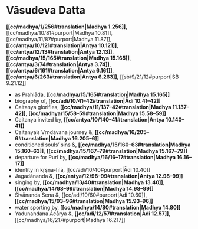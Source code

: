 # Vāsudeva Datta

**[[cc/madhya/1/256#translation|Madhya 1.256]]**, [[cc/madhya/10/81#purport|Madhya 10.81]], [[cc/madhya/11/87#purport|Madhya 11.87]], **[[cc/antya/10/121#translation|Antya 10.121]]**, **[[cc/antya/12/13#translation|Antya 12.13]]**, **[[cc/madhya/15/165#translation|Madhya 15.165]]**, **[[cc/antya/3/74#translation|Antya 3.74]]**, **[[cc/antya/6/161#translation|Antya 6.161]]**, **[[cc/antya/6/263#translation|Antya 6.263]]**, [[sb/9/21/12#purport|SB 9.21.12]]

* as Prahlāda, **[[cc/madhya/15/165#translation|Madhya 15.165]]**
* biography of, **[[cc/adi/10/41–42#translation|Ādi 10.41–42]]**
* Caitanya glorifies, **[[cc/madhya/11/137–42#translation|Madhya 11.137–42]]**, **[[cc/madhya/15/58–59#translation|Madhya 15.58–59]]**
* Caitanya invited by, **[[cc/antya/10/140–41#translation|Antya 10.140–41]]**
* Caitanya’s Vṛndāvana journey &, **[[cc/madhya/16/205–6#translation|Madhya 16.205–6]]**
* conditioned souls’ sins &, **[[cc/madhya/15/160–63#translation|Madhya 15.160–63]]**, **[[cc/madhya/15/167–79#translation|Madhya 15.167–79]]**
* departure for Purī by, **[[cc/madhya/16/16–17#translation|Madhya 16.16–17]]**
* identity in kṛṣṇa-līlā, [[cc/adi/10/40#purport|Ādi 10.40]]
* Jagadānanda &, **[[cc/antya/12/98–99#translation|Antya 12.98–99]]**
* singing by, **[[cc/madhya/13/40#translation|Madhya 13.40]]**, **[[cc/madhya/14/98–99#translation|Madhya 14.98–99]]**
* Śivānanda Sena &, [[cc/adi/10/60#purport|Ādi 10.60]], **[[cc/madhya/15/93–96#translation|Madhya 15.93–96]]**
* water sporting by, **[[cc/madhya/14/80#translation|Madhya 14.80]]**
* Yadunandana Ācārya &, **[[cc/adi/12/57#translation|Ādi 12.57]]**, [[cc/madhya/16/217#purport|Madhya 16.217]]

